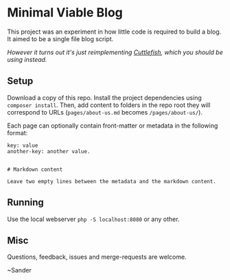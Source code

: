 # Minimal Viable Blog

This project was an experiment in how little code is required to build a blog.
It aimed to be a single file blog script.

_However it turns out it's just reimplementing [Cuttlefish](https://github.com/svandragt/cuttlefish), which you should be using instead._

## Setup

Download a copy of this repo. Install the project dependencies using `composer install`. Then, add content to folders in the repo root they will correspond to URLs (`pages/about-us.md` becomes `/pages/about-us/`).

Each page can optionally contain front-matter or metadata in the following format:

```
key: value
another-key: another value.


# Markdown content

Leave two empty lines between the metadata and the markdown content.
```

## Running

Use the local webserver `php -S localhost:8080` or any other.

## Misc

Questions, feedback, issues and merge-requests are welcome.

~Sander
